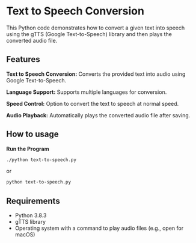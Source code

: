 # Text to Speech Conversion

This Python code demonstrates how to convert a given text into speech using the gTTS (Google Text-to-Speech) library and then plays the converted audio file. 

## Features

**Text to Speech Conversion:** Converts the provided text into audio using Google Text-to-Speech.

**Language Support:** Supports multiple languages for conversion.

**Speed Control:** Option to convert the text to speech at normal speed.

**Audio Playback:** Automatically plays the converted audio file after saving.



## How to usage

 **Run the Program**
```bash
./python text-to-speech.py
```
or

```bash
python text-to-speech.py
```

## Requirements

 * Python 3.8.3
 * gTTS library
 * Operating system with a command to play audio files (e.g., open for macOS)

